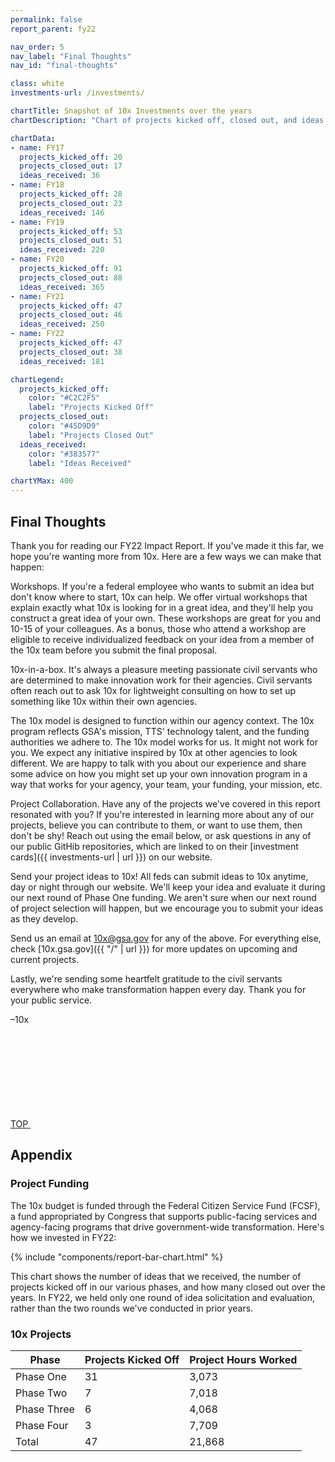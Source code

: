 ```yaml
---
permalink: false
report_parent: fy22

nav_order: 5
nav_label: "Final Thoughts"
nav_id: "final-thoughts"

class: white
investments-url: /investments/

chartTitle: Snapshot of 10x Investments over the years
chartDescription: "Chart of projects kicked off, closed out, and ideas received, by fiscal year from 2017 to 2022"

chartData:
- name: FY17
  projects_kicked_off: 20
  projects_closed_out: 17
  ideas_received: 36
- name: FY18
  projects_kicked_off: 28
  projects_closed_out: 23
  ideas_received: 146
- name: FY19
  projects_kicked_off: 53
  projects_closed_out: 51
  ideas_received: 220
- name: FY20
  projects_kicked_off: 91
  projects_closed_out: 88
  ideas_received: 365
- name: FY21
  projects_kicked_off: 47
  projects_closed_out: 46
  ideas_received: 250
- name: FY22
  projects_kicked_off: 47
  projects_closed_out: 38
  ideas_received: 181

chartLegend:
  projects_kicked_off:
    color: "#C2C2F5"
    label: "Projects Kicked Off" 
  projects_closed_out:
    color: "#45D9D9"
    label: "Projects Closed Out" 
  ideas_received:
    color: "#383577"
    label: "Ideas Received" 

chartYMax: 400
---
```

## Final Thoughts

Thank you for reading our FY22 Impact Report. If you've made it this far, we hope you're wanting more from 10x. Here are a few ways we can make that happen:

<span class="text-bold">Workshops.</span> If you're a federal employee who wants to submit an idea but don't know where to start, 10x can help. We offer virtual workshops that explain exactly what 10x is looking for in a great idea, and they'll help you construct a great idea of your own. These workshops are great for you and 10-15 of your colleagues. As a bonus, those who attend a workshop are eligible to receive individualized feedback on your idea from a member of the 10x team before you submit the final proposal.

<span class="text-bold">10x-in-a-box.</span> It's always a pleasure meeting passionate civil servants who are determined to make innovation work for their agencies. Civil servants often reach out to ask 10x for lightweight consulting on how to set up something like 10x within their own agencies.

The 10x model is designed to function within our agency context. The 10x program reflects GSA's mission, TTS' technology talent, and the funding authorities we adhere to. The 10x model works for us. It might not work for you. We expect any initiative inspired by 10x at other agencies to look different. We are happy to talk with you about our experience and share some advice on how you might set up your own innovation program in a way that works for your agency, your team, your funding, your mission, etc.

<span class="text-bold">Project Collaboration.</span> Have any of the projects we've covered in this report resonated with you? If you're interested in learning more about any of our projects, believe you can contribute to them, or want to use them, then don't be shy! Reach out using the email below, or ask questions in any of our public GitHib repositories, which are linked to on their [investment cards]({{ investments-url | url }}) on our website.

<span class="text-bold">Send your project ideas to 10x!</span> All feds can submit ideas to 10x anytime, day or night through our website. We'll keep your idea and evaluate it during our next round of Phase One funding. We aren't sure when our next round of project selection will happen, but we encourage you to submit your ideas as they develop.

Send us an email at 10x@gsa.gov for any of the above. For everything else, check [10x.gsa.gov]({{ "/" | url }}) for more updates on upcoming and current projects.

Lastly, we're sending some heartfelt gratitude to the civil servants everywhere who make transformation happen every day. Thank you for your public service.

–10x

<div class="top-button-wrapper display-flex margin-top-2">
  <a class="usa-button to-top" href="#top">
    <span class="display-inline-block text-top">TOP </span>
    <svg class="usa-icon" aria-hidden="true" focusable="false" role="img"><use xlink:href="{{'/assets/images/sprite.svg#arrow_upward' | url}}"></use></svg>
  </a>
</div>

<div class="TxBreak TxBreak__accent-green TxBreak__extraWide"></div>

## Appendix

### Project Funding

The 10x budget is funded through the Federal Citizen Service Fund (FCSF), a fund appropriated by Congress that supports public-facing services and agency-facing programs that drive government-wide transformation. Here's how we invested in FY22:

{% include "components/report-bar-chart.html" %}

This chart shows the number of ideas that we received, the number of projects kicked off in our various phases, and how many closed out over the years. In FY22, we held only one round of idea solicitation and evaluation, rather than the two rounds we've conducted in prior years.

<div class="ReportTable">
  <h3 class="ReportTable__heading">10x Projects</h3>

  <table class="usa-table usa-table--borderless">
    <tr>
      <th scope="col">Phase</th>
      <th scope="col">Projects Kicked Off</th>
      <th scope="col">Project Hours Worked</th>
    </tr>
    <tbody>
      <tr>
        <td>Phase One</td>
        <td>31</td>
        <td>3,073</td>
      </tr>
      <tr>
        <td>Phase Two</td>
        <td>7</td>
        <td>7,018</td>
      </tr>
      <tr>
        <td>Phase Three</td>
        <td>6</td>
        <td>4,068</td>
      </tr>
      <tr>
        <td>Phase Four</td>
        <td>3</td>
        <td>7,709</td>
      </tr>
      <tr>
        <td>Total</td>
        <td>47</td>
        <td>21,868</td>
      </tr>
    </tbody>
  </table>
</div>